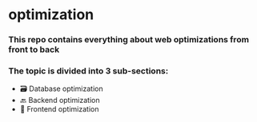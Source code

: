 # optimization

### This repo contains everything about web optimizations from front to back
### The topic is divided into 3 sub-sections:
* 🗃️ Database optimization
* 🔙 Backend optimization
* 🚅 Frontend optimization
